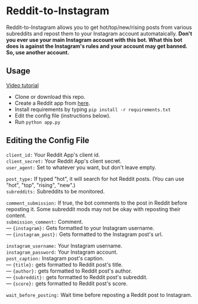 # Reddit-to-Instagram
Reddit-to-Instagram allows you to get hot/top/new/rising posts from various subreddits and repost them to your Instagram account automataically. **Don't you ever use your main Instagram account with this bot. What this bot does is against the Instagram's rules and your account may get banned. So, use another account.**

## Usage
[Video tutorial](https://youtu.be/5XbKDyxeN6Y)

- Clone or download this repo.
- Create a Reddit app from [here](https://ssl.reddit.com/prefs/apps/).
- Install requirements by typing ``pip install -r requirements.txt``
- Edit the config file (instructions below).
- Run ``python app.py``

## Editing the Config File
``client_id:`` Your Reddit App's client id.  
``client_secret:`` Your Reddit App's client secret.  
``user_agent:`` Set to whatever you want, but don't leave empty.  

``post_type:`` If typed "hot", it will search for hot Reddit posts. (You can use "hot", "top", "rising", "new".)    
``subreddits:`` Subreddits to be monitored.    
  
``comment_submission:`` If true, the bot comments to the post in Reddit before reposting it. Some subreddit mods may not be okay with reposting their content.  
``submission_comment:`` Comment.  
&mdash; ``{instagram}:`` Gets formatted to your Instagram username.  
&mdash; ``{instagram_post}:`` Gets formatted to the Instagram post's url.  
  
``instagram_username:`` Your Instagram username.   
``instagram_password:`` Your Instagram account.  
``post_caption:`` Instagram post's caption.  
&mdash; ``{title}:`` gets formatted to Reddit post's title.  
&mdash; ``{author}:`` gets formatted to Reddit post's author.  
&mdash; ``{subreddit}:`` gets formatted to Reddit post's subreddit.  
&mdash; ``{score}:`` gets formatted to Reddit post's score.

``wait_before_posting:`` Wait time before reposting a Reddit post to Instagram.